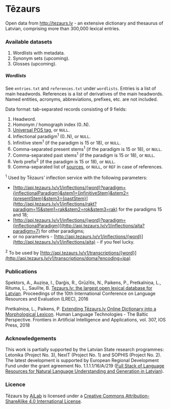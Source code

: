 # Tēzaurs

Open data from http://tezaurs.lv - an extensive dictionary and thesaurus of Latvian, comprising more than 300,000 lexical entries.

### Available datasets

1. Wordlists with metadata.
2. Synonym sets (upcoming).
3. Glosses (upcoming).

##### Wordlists

See `entries.txt` and `references.txt` under `wordlists`. Entries is a list of main headwords. References is a list of derivatives of the main headwords. Named entities, acronyms, abbreviations, prefixes, etc. are not included.

Data format: tab-separated records consisting of 9 fields:

1. Headword.
1. Homonym / homograph index (0\.\.N).
1. [Universal POS tag](http://universaldependencies.github.io/docs/u/pos/), or `NULL`.
1. Inflectional paradigm<sup>1</sup> (0\.\.N), or `NULL`.
1. Infinitive stem<sup>1</sup> (if the paradigm is 15 or 18), or `NULL`.
1. Comma-separated present stems<sup>1</sup> (if the paradigm is 15 or 18), or `NULL`.
1. Comma-separated past stems<sup>1</sup> (if the paradigm is 15 or 18), or `NULL`.
1. Verb prefix<sup>2</sup> (if the paradigm is 15 or 18), or `NULL`.
1. Comma-separated list of [sources](http://tezaurs.lv/#/avoti), or `NULL`, or `REF` in case of references.

<sup>1</sup> Used by Tēzaurs' inflection service with the following parameters:
* [http://api.tezaurs.lv/v1/inflections/{word}?paradigm={inflectionalParadigm}&stem1={infinitiveStem}&stem2={presentStem}&stem3={pastStem}](http://api.tezaurs.lv/v1/inflections/rakt?paradigm=15&stem1=rak&stem2=rok&stem3=rak) for the paradigms 15 and 18;
* [http://api.tezaurs.lv/v1/inflections/{word}?paradigm={inflectionalParadigm}](http://api.tezaurs.lv/v1/inflections/aita?paradigm=7) for other paradigms;
* or no parameters - [http://api.tezaurs.lv/v1/inflections/{word}](http://api.tezaurs.lv/v1/inflections/aita) - if you feel lucky.

<sup>2</sup> To be used by [http://api.tezaurs.lv/v1/transcriptions/{word}](http://api.tezaurs.lv/v1/transcriptions/doma?encoding=ipa)

### Publications

Spektors, A., Auziņa, I., Darģis, R., Grūzītis, N., Paikens, P., Pretkalniņa, L., Rituma, L., Saulīte, B. [Tezaurs.lv: the largest open lexical database for Latvian](http://www.lrec-conf.org/proceedings/lrec2016/pdf/1095_Paper.pdf). Proceedings of the 10th International Conference on Language Resources and Evaluation (LREC), 2016

Pretkalniņa, L., Paikens, P. [Extending Tēzaurs.lv Online Dictionary into a Morphological Lexicon](http://ebooks.iospress.nl/volumearticle/50312). Human Language Technologies - The Baltic Perspective. Frontiers in Artificial Intelligence and Applications, vol. 307, IOS Press, 2018

### Acknowledgements

This work is partially supported by the Latvian State research programmes: Letonika (Project No. 3), NexIT (Project No. 1) and SOPHIS (Project No. 2). The latest development is supported by European Regional Development Fund under the grant agreement No. 1.1.1.1/16/A/219 ([Full Stack of Language Resources for Natural Language Understanding and Generation in Latvian](https://github.com/LUMII-AILab/FullStack)).

### Licence

Tēzaurs by [AiLab](http://ailab.lv) is licensed under a [Creative Commons Attribution-ShareAlike 4.0 International License](http://creativecommons.org/licenses/by-sa/4.0/).
